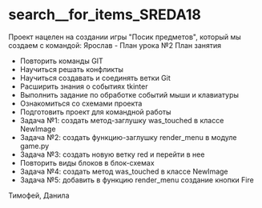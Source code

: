 # search__for_items_SREDA18
Проект нацелен на создании игры "Посик предметов", который мы создаем с командой: 
Ярослав - План урока №2
План занятия
- Повторить команды GIT
- Научиться решать конфликты
- Научиться создавать и соединять ветки Git
- Расширить знания о событиях tkinter
- Выполнить задание по обработке событий мыши и клавиатуры
- Ознакомиться со схемами проекта
- Подготовить проект для командной работы
- Задача №1: создать метод-заглушку was_touched в классе NewImage
- Задача №2: создать функцию-заглушку render_menu в модуле game.py
- Задача №3: создать новую ветку red и перейти в нее
- Повторить виды блоков в блок-схемах
- Задача №4: создать метод was_touched в классе NewImage
- Задача №5: добавить в функцию render_menu создание кнопки Fire

 Тимофей, Данила
